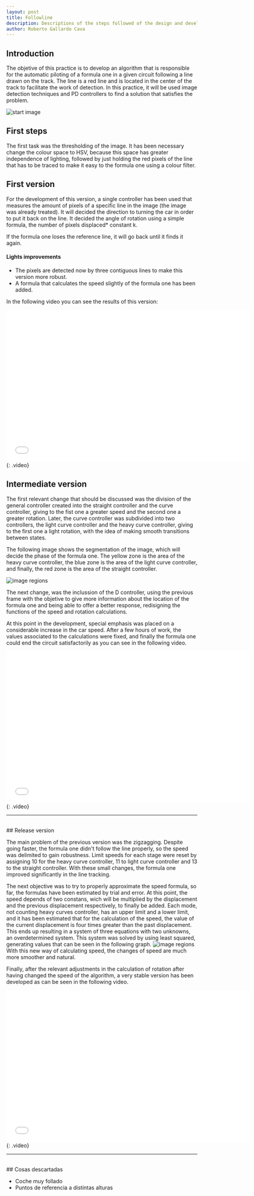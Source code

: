 ```yaml
---
layout: post
title: Followline
description: Descriptions of the steps followed of the design and develop of the followline
author: Roberto Gallardo Cava
---
```


## Introduction

The objetive of this practice is to develop an algorithm that is responsible for the automatic piloting of a formula one in a given circuit following a line drawn on the track.
The line is a red line and is located in the center of the track to facilitate the work of detection. In this practice, it will be used image detection techniques and PD controllers
to find a solution that satisfies the problem.



![start image]({{site.baseurl}}/images/inicio.PNG)


## First steps

The first task was the thresholding of the image. It has been necessary change the colour space to HSV, because this space has greater independence of lighting, 
followed by just holding the red pixels of the line that has to be traced to make it easy to the formula one using a colour filter. 

## First version

For the development of this version, a single controller has been used that measures the amount of pixels of a specific line in the image (the image was already treated). It will decided the direction
 to turning the car in order to put it back on the line. It decided the angle of rotation using a simple formula, the number of pixels displaced* constant k.
 
If the formula one loses the reference line, it will go back until it finds it again.

#### Lights improvements

* The pixels are detected now by three contiguous lines to make this version more robust.
* A formula that calculates the speed slightly of the formula one has been added.

In the following video you can see the results of this version:
<iframe width="640" height="400" src="{{site.baseurl}}/images/v1.mp4" frameborder="0" allowfullscreen></iframe>
{: .video}


## Intermediate version

The first relevant change that should be discussed was the division of the general controller created into the straight controller and the curve controller, giving to the fist one a greater speed and the 
second one a greater rotation. Later, the curve controller was subdivided into two controllers, the light curve controller and the heavy curve controller, giving to the first one a light rotation,
with the idea of making smooth transitions between states.

The following image shows the segmentation of the image, which will decide the phase of the formula one. The yellow zone is the area of the heavy curve controller, the blue zone is the area of the 
light curve controller, and finally, the red zone is the area of the straight controller.

![image regions]({{site.baseurl}}/images/regiones.png)

The next change, was the inclussion of the D controller, using the previous frame with the objetive to give more information about the location of the formula one and being able to offer a better response,
redisigning the functions of the speed and rotation calculations.

At this point in the development, special emphasis was placed on a considerable increase in the car speed. After a few hours of work, the values associated to the calculations were fixed, and finally the 
formula one could end the circuit satisfactorily as you can see in the following video.

<iframe width="640" height="400" src="{{site.baseurl}}/images/v2.mp4" frameborder="0" allowfullscreen></iframe>
{: .video}


******************************************************************************************************************************************************************************************************************
<br>
## Release version


The main problem of the previous version was the zigzagging. Despite going faster, the formula one didn't follow the line properly, so the speed was delimited to gain robustness.
Limit speeds for each stage were reset by assigning 10 for the heavy curve controller, 11 to light curve controller and 13 to the straight controller. With these small changes, the formula
one improved significantly in the line tracking.

The next objective was to try to properly approximate the speed formula, so far, the formulas have been estimated by trial and error. At this point, the speed depends of two constans, wich will be multiplied by the displacement and the previous
displacement respectively, to finally be added. Each mode, not counting heavy curves controller, has an upper limit and a lower limit, and it has been estimated that for the calculation of
the speed, the value of the current displacement is four times greater than the past displacement. This ends up resulting in a system of three equations with two unknowns, an overdetermined
system. This system was solved by using least squared, generating values that can be seen in the following graph.
![image regions]({{site.baseurl}}/images/grafica_velocidad.png)
With this new way of calculating speed, the changes of speed are much more smoother and natural.

Finally, after the relevant adjustments in the calculation of rotation after having changed the speed of the algorithm, a very stable version has been developed as can be seen in the following video.
<iframe width="640" height="400" src="{{site.baseurl}}/images/v3.mp4" frameborder="0" allowfullscreen></iframe>
{: .video}

******************************************************************************************************************************************************************************************************************
<br>
## Cosas descartadas

* Coche muy follado
* Puntos de referencia a distintas alturas

